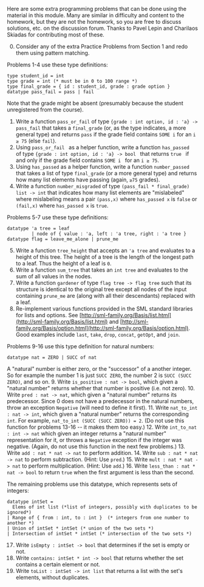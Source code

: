 Here are some extra programming problems that can be done using the material in this module. Many are similar in difficulty and content to the homework, but they are not the homework, so you are free to discuss solutions, etc. on the discussion forum. Thanks to Pavel Lepin and Charilaos Skiadas for contributing most of these.

0. Consider any of the extra Practice Problems from Section 1 and redo them using pattern matching.

Problems 1-4 use these type definitions:
```
type student_id = int
type grade = int (* must be in 0 to 100 range *)
type final_grade = { id : student_id, grade : grade option }
datatype pass_fail = pass | fail
```
 Note that the grade might be absent (presumably because the student unregistered from the course).
1. Write a function ```pass_or_fail``` of type ```{grade : int option, id : 'a} -> pass_fail``` that takes a ```final_grade``` (or, as the type indicates, a more general type) and returns ```pass``` if the grade field contains ```SOME i``` for an ```i ≥ 75``` (else ```fail```).
2. Using  ```pass_or_fail ``` as a helper function, write a function  ```has_passed ``` of type  ```{grade : int option, id : 'a} -> bool ``` that returns  ```true ``` if and only if the grade field contains  ```SOME i ``` for an  ```i ≥ 75```.
3. Using ```has_passed``` as a helper function, write a function ```number_passed``` that takes a list of type ```final_grade``` (or a more general type) and returns how many list elements have passing (again, ```≥75``` grades).
4. Write a function ```number_misgraded``` of type ```(pass_fail * final_grade) list -> int``` that indicates how many list elements are "mislabeled" where mislabeling means a pair ```(pass,x)``` where ```has_passed x``` is ```false``` or ```(fail,x)``` where ```has_passed x``` is ```true```.

Problems 5-7 use these type definitions:
```
datatype 'a tree = leaf
		 | node of { value : 'a, left : 'a tree, right : 'a tree }
datatype flag = leave_me_alone | prune_me
```
5. Write a function ```tree_height``` that accepts an ```'a tree``` and evaluates to a height of this tree. The height of a tree is the length of the longest path to a leaf. Thus the height of a leaf is ```0```.
6. Write a function ```sum_tree``` that takes an ```int tree``` and evaluates to the sum of all values in the nodes.
7. Write a function ```gardener``` of type ```flag tree -> flag tree``` such that its structure is identical to the original tree except all nodes of the input containing ```prune_me``` are (along with all their descendants) replaced with a leaf.
8. Re-implement various functions provided in the SML standard libraries for lists and options. See [http://sml-family.org/Basis/list.html](http://sml-family.org/Basis/list.html) and [http://sml-family.org/Basis/option.html](http://sml-family.org/Basis/option.html). Good examples include ```last```, ```take```, ```drop```, ```concat```, ```getOpt```, and ```join```.

Problems 9-16 use this type definition for natural numbers:
```
datatype nat = ZERO | SUCC of nat
```
A "natural" number is either zero, or the "successor" of a another integer. So for example the number 1 is just ```SUCC ZERO```, the number 2 is ```SUCC (SUCC ZERO)```, and so on.
9. Write ```is_positive : nat -> bool```, which given a "natural number" returns whether that number is positive (i.e. not zero).
10. Write ```pred : nat -> nat```, which given a "natural number" returns its predecessor. Since 0 does not have a predecessor in the natural numbers, throw an exception ```Negative``` (will need to define it first).
11. Write ```nat_to_int : nat -> int```, which given a "natural number" returns the corresponding ```int```. For example, ```nat_to_int (SUCC (SUCC ZERO)) = 2```. (Do not use this function for problems 13-16 -- it makes them too easy.)
12. Write ```int_to_nat : int -> nat``` which given an integer returns a "natural number" representation for it, or throws a ```Negative``` exception if the integer was negative. (Again, do not use this function in the next few problems.)
13. Write ```add : nat * nat -> nat``` to perform addition.
14. Write ```sub : nat * nat -> nat``` to perform subtraction. (Hint: Use ```pred```.)
15. Write ```mult : nat * nat -> nat``` to perform multiplication. (Hint: Use ```add```.)
16. Write ```less_than : nat * nat -> bool``` to return ```true``` when the first argument is less than the second.

The remaining problems use this datatype, which represents sets of integers:
```
datatype intSet =
  Elems of int list (*list of integers, possibly with duplicates to be ignored*)
| Range of { from : int, to : int }  (* integers from one number to another *)
| Union of intSet * intSet (* union of the two sets *)
| Intersection of intSet * intSet (* intersection of the two sets *)
```
17. Write ```isEmpty : intSet -> bool``` that determines if the set is empty or not.
18. Write ```contains: intSet * int -> bool``` that returns whether the set contains a certain element or not.
19. Write ```toList : intSet -> int list``` that returns a list with the set's elements, without duplicates.
